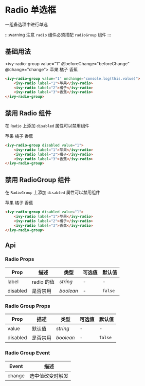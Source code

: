 # Radio 单选框

一组备选项中进行单选

:::warning 注意
`radio` 组件必须搭配 `radioGroup` 组件
:::

## 基础用法

<ivy-radio-group value="1" @beforeChange="beforeChange" @change="change">
<ivy-radio label="1">苹果</ivy-radio>
<ivy-radio label="2">橘子</ivy-radio>
<ivy-radio label="3">香蕉</ivy-radio>
</ivy-radio-group>

```html
<ivy-radio-group value="1" onchange="console.log(this.value)">
    <ivy-radio label="1">苹果</ivy-radio>
    <ivy-radio label="2">橘子</ivy-radio>
    <ivy-radio label="3">香蕉</ivy-radio>
</ivy-radio-group>
```

## 禁用 Radio 组件

在 `Radio` 上添加 `disabled` 属性可以禁用组件

<ivy-radio-group  value="1">
  <ivy-radio label="1">苹果</ivy-radio>
  <ivy-radio label="2" disabled>橘子</ivy-radio>
  <ivy-radio label="3">香蕉</ivy-radio>
</ivy-radio-group>

```html
<ivy-radio-group disabled value="1">
    <ivy-radio label="1">苹果</ivy-radio>
    <ivy-radio label="2">橘子</ivy-radio>
    <ivy-radio label="3">香蕉</ivy-radio>
</ivy-radio-group>
```

## 禁用 RadioGroup 组件

在 `RadioGroup` 上添加 `disabled` 属性可以禁用组件

<ivy-radio-group disabled value="1">
  <ivy-radio label="1">苹果</ivy-radio>
  <ivy-radio label="2">橘子</ivy-radio>
  <ivy-radio label="3">香蕉</ivy-radio>
</ivy-radio-group>

```html
<ivy-radio-group disabled value="1">
    <ivy-radio label="1">苹果</ivy-radio>
    <ivy-radio label="2">橘子</ivy-radio>
    <ivy-radio label="3">香蕉</ivy-radio>
</ivy-radio-group>
```

## Api

### Radio Props

| Prop     | 描述       | 类型      | 可选值 | 默认值  |
| -------- | ---------- | --------- | ------ | ------- |
| label    | radio 的值 | _string_  | -      | -       |
| disabled | 是否禁用   | _boolean_ | -      | `false` |

### Radio Group Props

| Prop     | 描述     | 类型      | 可选值 | 默认值  |
| -------- | -------- | --------- | ------ | ------- |
| value    | 默认值   | _string_  | -      | -       |
| disabled | 是否禁用 | _boolean_ | -      | `false` |

### Radio Group Event

| Event  | 描述             |
| ------ | ---------------- |
| change | 选中值改变时触发 |

<script setup>
const beforeChange = ev => {
    console.log(ev);
    return true
}

const change = ev => {
    console.log(ev)
}

</script>
